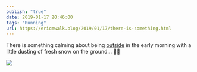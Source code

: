 ```yaml
---
publish: "true"
date: 2019-01-17 20:46:00
tags: "Running"
url: https://ericmwalk.blog/2019/01/17/there-is-something.html
---
```


There is something calming about being [outside](https://www.strava.com/activities/2084715973) in the early morning with a little dusting of fresh snow on the ground... 🏃‍♂️

![](https://ericmwalk.blog/uploads/2022/282e73570d.jpg)